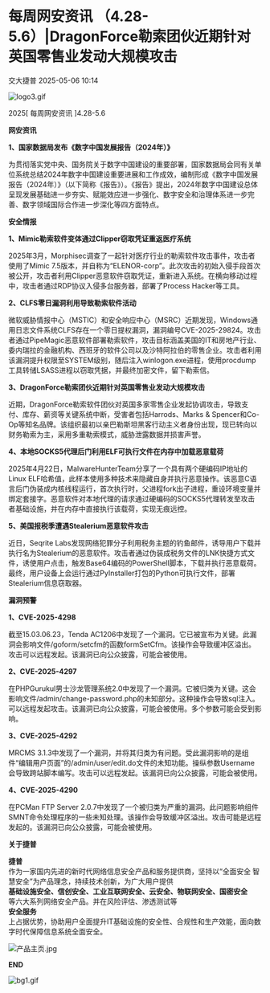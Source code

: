 #  每周网安资讯 （4.28-5.6）|DragonForce勒索团伙近期针对英国零售业发动大规模攻击   
 交大捷普   2025-05-06 10:14  
  
![logo3.gif](https://mmbiz.qpic.cn/mmbiz_gif/nBiaXozVxJVHFZQXDtXwWZiaDia24X79U7uwYUVX3RuibC3MEfkIvaoocFULYmlAmcNaoOdpH5mKCejEVKZcUjwaZA/640?from=appmsg "")  
  
2025[ 每周网安资讯 ]4.28-5.6  
  
  
**网安资讯**  
  
  
**1、国家数据局发布《数字中国发展报告（2024年）》**  
  
  
为贯彻落实党中央、国务院关于数字中国建设的重要部署，国家数据局会同有关单位系统总结2024年数字中国建设重要进展和工作成效，编制形成《数字中国发展报告（2024年）》（以下简称《报告》）。《报告》提出，2024年数字中国建设总体呈现发展基础进一步夯实、赋能效应进一步强化、数字安全和治理体系进一步完善、数字领域国际合作进一步深化等四方面特点。  
  
  
  
**安全情报**  
  
  
**1、Mimic勒索软件变体通过Clipper窃取凭证重返医疗系统**  
  
  
2025年3月，Morphisec调查了一起针对医疗行业的勒索软件攻击事件，攻击者使用了Mimic 7.5版本，并自称为“ELENOR-corp”。此次攻击的初始入侵手段首次被公开，攻击者利用Clipper恶意软件窃取凭证，重新进入系统。在横向移动过程中，攻击者通过RDP协议入侵多台服务器，部署了Process Hacker等工具。  
  
  
**2、CLFS零日漏洞利用导致勒索软件活动**  
  
  
微软威胁情报中心（MSTIC）和安全响应中心（MSRC）近期发现，Windows通用日志文件系统CLFS存在一个零日提权漏洞，漏洞编号CVE-2025-29824。攻击者通过PipeMagic恶意软件部署勒索软件，攻击目标涵盖美国的IT和房地产行业、委内瑞拉的金融机构、西班牙的软件公司以及沙特阿拉伯的零售企业。攻击者利用该漏洞提升权限至SYSTEM级别，随后注入winlogon.exe进程，使用procdump工具转储LSASS进程以窃取凭据，并最终加密文件，留下勒索信。  
  
  
  
**3、DragonForce勒索团伙近期针对英国零售业发动大规模攻击**  
  
  
近期，DragonForce勒索软件团伙对英国多家零售企业发起协调攻击，导致支付、库存、薪资等关键系统中断，受害者包括Harrods、Marks & Spencer和Co-Op等知名品牌。该组织最初以亲巴勒斯坦黑客行动主义者身份出现，现已转向以财务勒索为主，采用多重勒索模式，威胁泄露数据并损害声誉。  
  
  
**4、本地SOCKS5代理后门利用ELF可执行文件在内存中加载恶意载荷**  
  
  
2025年4月22日，MalwareHunterTeam分享了一个具有两个硬编码IP地址的Linux ELF哈希值，此样本使用多种技术来隐藏自身并执行恶意操作。该恶意C语言后门伪装成内核线程运行，首次执行时，父进程fork出子进程，重设环境变量并绑定套接字。恶意软件对本地代理的请求通过硬编码的SOCKS5代理转发至攻击者基础设施，并在内存中直接执行该载荷，实现无痕远控。  
  
  
  
**5、美国报税季遭遇Stealerium恶意软件攻击**  
  
  
近日，Seqrite Labs发现网络犯罪分子利用税务主题的钓鱼邮件，诱导用户下载并执行名为Stealerium的恶意软件。攻击者通过伪装成税务文件的LNK快捷方式文件，诱使用户点击，触发Base64编码的PowerShell脚本，下载并执行恶意载荷。最终，用户设备上会运行通过PyInstaller打包的Python可执行文件，部署Stealerium信息窃取器。  
  
  
**漏洞预警**  
  
  
**1、CVE-2025-4298**  
  
  
截至15.03.06.23，Tenda AC1206中发现了一个漏洞。它已被宣布为关键。此漏洞会影响文件/goform/setcfm的函数formSetCfm。该操作会导致缓冲区溢出。攻击可以远程发起。该漏洞已向公众披露，可能会被使用。  
  
  
  
**2、CVE-2025-4297**  
  
  
在PHPGurukul男士沙龙管理系统2.0中发现了一个漏洞。它被归类为关键。这会影响文件/admin/change-password.php的未知部分。这种操作会导致sql注入。可以远程发起攻击。该漏洞已向公众披露，可能会被使用。多个参数可能会受到影响。  
  
  
**3、CVE-2025-4292**  
  
  
MRCMS 3.1.3中发现了一个漏洞，并将其归类为有问题。受此漏洞影响的是组件“编辑用户页面”的/admin/user/edit.do文件的未知功能。操纵参数Username会导致跨站脚本编写。攻击可以远程发起。该漏洞已向公众披露，可能会被使用。  
  
  
**4、CVE-2025-4290**  
  
  
在PCMan FTP Server 2.0.7中发现了一个被归类为严重的漏洞。此问题影响组件SMNT命令处理程序的一些未知处理。该操作会导致缓冲区溢出。攻击可能是远程发起的。该漏洞已向公众披露，可能会被使用。  
  
  
  
**关于捷普**  
  
  
**捷普**  
作为一家国内先进的新时代网络信息安全产品和服务提供商，坚持以“全面安全 智慧安全”为产品理念，持续技术创新，为广大用户提供  
**基础设施安全、信创安全、工业互联网安全、云安全、物联网安全、国密安全**  
等六大系列网络安全产品。并在风险评估、渗透测试等  
**安全服务**  
上占据优势，协助用户全面提升IT基础设施的安全性、合规性和生产效能，面向数字时代保障信息系统全面安全。  
  
  
![产品主页.jpg](https://mmbiz.qpic.cn/mmbiz_jpg/nBiaXozVxJVHFZQXDtXwWZiaDia24X79U7ukNLRvrtOrAWcPJNSyzxJLJ4PwoZFsgFVRKTJKPbN36BYuM4rNZbAqw/640?from=appmsg "")  
  
  
  
  
**END**  
  
  
![bg1.gif](https://mmbiz.qpic.cn/mmbiz_gif/nBiaXozVxJVHFZQXDtXwWZiaDia24X79U7uupncybNY3aJicQSA7ztkC42J4IYcOwksKeNZvuDXLTjBTmk3GtHzgFA/640?from=appmsg "")  
  
  
  
  
  
  
